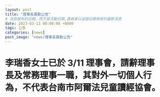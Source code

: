 ```yaml
---
layout: post
title: "理事長異動公告"
# 消息發布的日期，而不是活動日期,首頁會以這個日期來排列最新消息
date: 2023-03-13 00:00:00 +0800
tags: 公告
categories: [news]
post_image: "news/理事長異動公告"
---
```


# 李瑞香女士已於 3/11 理事會，請辭理事長及常務理事一職，其對外一切個人行為，不代表台南市阿爾法兒童讀經協會。